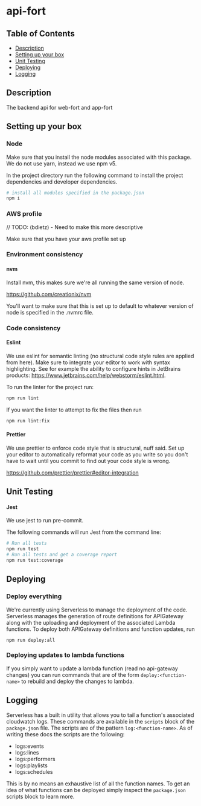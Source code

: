 # api-fort

## Table of Contents

- [Description](#description)
- [Setting up your box](#setting-up-your-box)
- [Unit Testing](#unit-testing)
- [Deploying](#deploying)
- [Logging](#logging)

## Description

The backend api for web-fort and app-fort

## Setting up your box

### Node

Make sure that you install the node modules associated with this package. We do not use yarn, instead we use npm v5.

In the project directory run the following command to install the project dependencies and developer dependencies.

```bash
# install all modules specified in the package.json
npm i
```

### AWS profile

// TODO: (bdietz) - Need to make this more descriptive

Make sure that you have your aws profile set up

### Environment consistency

#### nvm

Install nvm, this makes sure we're all running the same version of node.

https://github.com/creationix/nvm

You'll want to make sure that this is set up to default to whatever version of node is specified in the .nvmrc file.

### Code consistency

#### Eslint

We use eslint for semantic linting (no structural code style rules are applied from here). Make sure to integrate your
editor to work with syntax highlighting. See for example the ability to configure hints in JetBrains products:
https://www.jetbrains.com/help/webstorm/eslint.html.

To run the linter for the project run:

```bash
npm run lint
```

If you want the linter to attempt to fix the files then run

```bash
npm run lint:fix
```

#### Prettier

We use prettier to enforce code style that is structural, nuff said. Set up your editor to automatically reformat your
code as you write so you don't have to wait until you commit to find out your code style is wrong.

https://github.com/prettier/prettier#editor-integration

## Unit Testing

#### Jest

We use jest to run pre-commit.

The following commands will run Jest from the command line:

```bash
# Run all tests
npm run test
# Run all tests and get a coverage report
npm run test:coverage
```

## Deploying

### Deploy everything

We're currently using Serverless to manage the deployment of the code. Serverless manages the generation of route
definitions for APIGateway along with the uploading and deployment of the associated Lambda functions. To deploy
both APIGateway definitions and function updates, run

```
npm run deploy:all
```
### Deploying updates to lambda functions

If you simply want to update a lambda function (read no api-gateway changes) you can run commands that are of the form
`deploy:<function-name>` to rebuild and deploy the changes to lambda.

## Logging

Serverless has a built in utility that allows you to tail a function's associated cloudwatch logs. These commands are
available in the `scripts` block of the `package.json` file. The scripts are of the pattern `log:<function-name>`.
As of writing these docs the scripts are the following:

- logs:events
- logs:lines
- logs:performers
- logs:playlists
- logs:schedules

This is by no means an exhaustive list of all the function names. To get an idea of what functions can be deployed
simply inspect the `package.json` scripts block to learn more.
